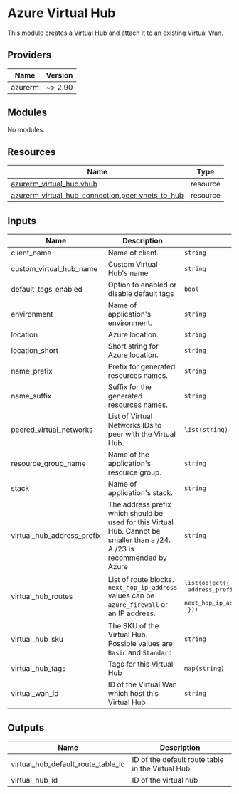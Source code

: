 # Azure Virtual Hub
This module creates a Virtual Hub and attach it to an existing Virtual Wan.

<!-- BEGIN_TF_DOCS -->
## Providers

| Name | Version |
|------|---------|
| azurerm | ~> 2.90 |

## Modules

No modules.

## Resources

| Name | Type |
|------|------|
| [azurerm_virtual_hub.vhub](https://registry.terraform.io/providers/hashicorp/azurerm/latest/docs/resources/virtual_hub) | resource |
| [azurerm_virtual_hub_connection.peer_vnets_to_hub](https://registry.terraform.io/providers/hashicorp/azurerm/latest/docs/resources/virtual_hub_connection) | resource |

## Inputs

| Name | Description | Type | Default | Required |
|------|-------------|------|---------|:--------:|
| client\_name | Name of client. | `string` | n/a | yes |
| custom\_virtual\_hub\_name | Custom Virtual Hub's name | `string` | `null` | no |
| default\_tags\_enabled | Option to enabled or disable default tags | `bool` | `true` | no |
| environment | Name of application's environment. | `string` | n/a | yes |
| location | Azure location. | `string` | n/a | yes |
| location\_short | Short string for Azure location. | `string` | n/a | yes |
| name\_prefix | Prefix for generated resources names. | `string` | `""` | no |
| name\_suffix | Suffix for the generated resources names. | `string` | `""` | no |
| peered\_virtual\_networks | List of Virtual Networks IDs to peer with the Virtual Hub. | `list(string)` | `[]` | no |
| resource\_group\_name | Name of the application's resource group. | `string` | n/a | yes |
| stack | Name of application's stack. | `string` | n/a | yes |
| virtual\_hub\_address\_prefix | The address prefix which should be used for this Virtual Hub. Cannot be smaller than a /24. A /23 is recommended by Azure | `string` | n/a | yes |
| virtual\_hub\_routes | List of route blocks. `next_hop_ip_address` values can be `azure_firewall` or an IP address. | <pre>list(object({<br>    address_prefixes    = list(string),<br>    next_hop_ip_address = string<br>  }))</pre> | `[]` | no |
| virtual\_hub\_sku | The SKU of the Virtual Hub. Possible values are `Basic` and `Standard` | `string` | `"Standard"` | no |
| virtual\_hub\_tags | Tags for this Virtual Hub | `map(string)` | `{}` | no |
| virtual\_wan\_id | ID of the Virtual Wan which host this Virtual Hub | `string` | n/a | yes |

## Outputs

| Name | Description |
|------|-------------|
| virtual\_hub\_default\_route\_table\_id | ID of the default route table in the Virtual Hub |
| virtual\_hub\_id | ID of the virtual hub |
<!-- END_TF_DOCS -->
